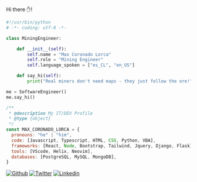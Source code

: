 Hi there ✋!

```python
#!/usr/bin/python
# -*- coding: utf-8 -*-

class MiningEngineer:

    def __init__(self):
        self.name = "Max Coronado Lorca"
        self.role = "Mining Engineer"
        self.language_spoken = ["es_CL", "en_US"]

    def say_hi(self):
        print("Real miners don't need maps - they just follow the ore!")

me = SoftwareEngineer()
me.say_hi()
```

```javascript
/**
 * @description My IT/DEV Profile
 * @type {object}
 */
const MAX_CORONADO_LORCA = {
  pronouns: "he" | "him",
  code: [Javascript, Typescript, HTML, CSS, Python, VBA],
  frameworks: [React, Node, Bootstrap, Tailwind, Jquery, Django, Flask],
  tools: [VScode, Helix, Neovim],
  databases: [PostgreSQL, MySQL, MongoDB],
}
```

[<img alt="Github" src="https://img.shields.io/badge/GitHub-333.svg?&style=for-the-badge&logo=Github&logoColor=white" />](https://github.com/maxcoronadolorca) [<img alt="Twitter" src="https://img.shields.io/badge/twitter-1DA1F2.svg?&style=for-the-badge&logo=twitter&logoColor=white" />](https://twitter.com/0x0012_) [<img alt="Linkedin" src="https://img.shields.io/badge/linkedin-0e76a8.svg?&style=for-the-badge&logo=linkedin&logoColor=white" />](https://www.linkedin.com/in/maxcoronadolorca)
